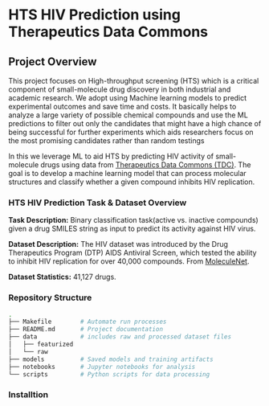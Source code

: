 # HTS HIV Prediction using Therapeutics Data Commons

## Project Overview
This project focuses on High-throughput screening (HTS) which is a critical component of small-molecule drug discovery in both industrial and academic research. We adopt using Machine learning models to predict experimental outcomes and save  time and costs. It basically helps to analyze a large variety of possible chemical compounds and use the ML predictions to filter out only the candidates that might have a high chance of being successful for further experiments which aids  researchers focus on the most promising candidates rather than random testings

In this we leverage ML to aid HTS by predicting HIV activity of small-molecule drugs using data from  [Therapeutics Data Commons (TDC)](https://tdcommons.ai/single_pred_tasks/hts). The goal is to develop a machine learning model that can process molecular structures and classify whether a given compound inhibits HIV replication.

### HTS HIV Prediction Task & Dataset Overview
**Task Description:** Binary classification task(active vs. inactive compounds) given a drug SMILES string as input to predict its activity against HIV virus.

**Dataset Description:** The HIV dataset was introduced by the Drug Therapeutics Program (DTP) AIDS Antiviral Screen, which tested the ability to inhibit HIV replication for over 40,000 compounds. From [MoleculeNet](https://moleculenet.org/datasets-1).

**Dataset Statistics:** 41,127 drugs.

### Repository Structure
```bash
.
├── Makefile        # Automate run processes
├── README.md       # Project documentation  
├── data            # includes raw and processed dataset files  
│   ├── featurized
│   └── raw
├── models          # Saved models and training artifacts  
├── notebooks       # Jupyter notebooks for analysis 
└── scripts         # Python scripts for data processing
```

### Installtion 
<!-- pip install git+https://github.com/ersilia-os/compound-embedding-lite.git -->
